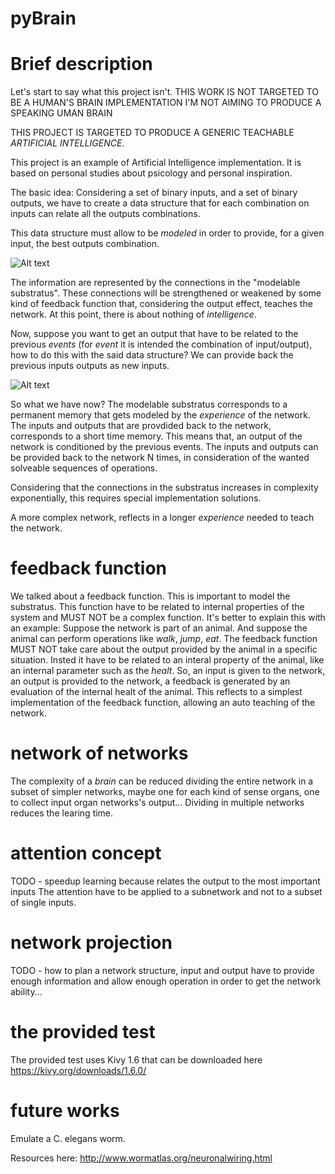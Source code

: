 # **pyBrain**

Brief description
====
Let's start to say what this project isn't.
THIS WORK IS NOT TARGETED TO BE A HUMAN'S BRAIN IMPLEMENTATION
I'M NOT AIMING TO PRODUCE A SPEAKING UMAN BRAIN

THIS PROJECT IS TARGETED TO PRODUCE A GENERIC TEACHABLE *ARTIFICIAL INTELLIGENCE*.

This project is an example of Artificial Intelligence implementation.
It is based on personal studies about psicology and personal inspiration.

The basic idea: 
Considering a set of binary inputs, and a set of binary outputs, we have to create a data structure that for each combination on inputs can 
relate all the outputs combinations.

This data structure must allow to be *modeled* in order to provide, for a given input, the best outputs combination.

![Alt text](https://raw.githubusercontent.com/dddomodossola/pyBrain/master/res/basic_network.png "Basic network")

The information are represented by the connections in the "modelable substratus". These connections will be strengthened or weakened by some kind 
of feedback function that, considering the output effect, teaches the network.
At this point, there is about nothing of *intelligence*.

Now, suppose you want to get an output that have to be related to the previous *events* (for *event* it is intended the combination of input/output),
how to do this with the said data structure? We can provide back the previous inputs outputs as new inputs.

![Alt text](https://raw.githubusercontent.com/dddomodossola/pyBrain/master/res/memory_network.png "Memory network")

So what we have now?
The modelable substratus corresponds to a permanent memory that gets modeled by the *experience* of the network.
The inputs and outputs that are provdided back to the network, corresponds to a short time memory. This means that, an output of the network is conditioned by the previous events.
The inputs and outputs can be provided back to the network N times, in consideration of the wanted solveable sequences of operations.

Considering that the connections in the substratus increases in complexity exponentially, this requires special implementation solutions.

A more complex network, reflects in a longer *experience* needed to teach the network.

# **feedback function**
We talked about a feedback function. This is important to model the substratus.
This function have to be related to internal properties of the system and MUST NOT be a complex function.
It's better to explain this with an example:
Suppose the network is part of an animal. 
And suppose the animal can perform operations like *walk*, *jump*, *eat*. 
The feedback function MUST NOT take care about the output provided by the animal in a specific situation. 
Insted it have to be related to an interal property of the animal, like an internal parameter such as the *healt*.
So, an input is given to the network, an output is provided to the network, a feedback is generated by an evaluation of the internal healt of the animal.
This reflects to a simplest implementation of the feedback function, allowing an auto teaching of the network.

# **network of networks**
The complexity of a *brain* can be reduced dividing the entire network in a subset of simpler networks, maybe one for each kind of sense organs, one to collect input organ networks's output...
Dividing in multiple networks reduces the learing time.

# **attention concept**
TODO - speedup learning because relates the output to the most important inputs
The attention have to be applied to a subnetwork and not to a subset of single inputs.

# **network projection**
TODO - how to plan a network structure, input and output have to provide enough information and allow enough operation in order to get the network ability...

# **the provided test**
The provided test uses Kivy 1.6 that can be downloaded here https://kivy.org/downloads/1.6.0/

# **future works**
Emulate a C. elegans worm.

Resources here:
http://www.wormatlas.org/neuronalwiring.html